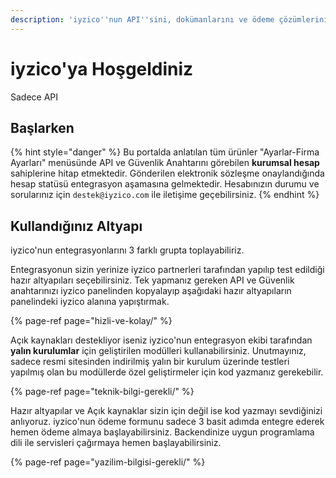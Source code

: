 ```yaml
---
description: 'iyzico''nun API''sini, dokümanlarını ve ödeme çözümlerini keşfedin.'
---
```


# iyzico'ya Hoşgeldiniz

Sadece API

## Başlarken

{% hint style="danger" %}
Bu portalda anlatılan tüm ürünler "Ayarlar-Firma Ayarları" menüsünde API ve Güvenlik Anahtarını görebilen **kurumsal hesap** sahiplerine hitap etmektedir. Gönderilen elektronik sözleşme onaylandığında hesap statüsü entegrasyon aşamasına gelmektedir. Hesabınızın durumu ve sorularınız için `destek@iyzico.com` ile iletişime geçebilirsiniz.
{% endhint %}

## Kullandığınız Altyapı

iyzico'nun entegrasyonlarını 3 farklı grupta toplayabiliriz.

Entegrasyonun sizin yerinize iyzico partnerleri tarafından yapılıp test edildiği hazır altyapıları seçebilirsiniz. Tek yapmanız gereken  API ve Güvenlik anahtarınızı iyzico panelinden kopyalayıp aşağıdaki hazır altyapıların panelindeki iyzico alanına yapıştırmak. 

{% page-ref page="hizli-ve-kolay/" %}

Açık kaynakları destekliyor iseniz iyzico'nun entegrasyon ekibi tarafından **yalın kurulumlar** için geliştirilen modülleri kullanabilirsiniz. Unutmayınız, sadece resmi sitesinden indirilmiş yalın bir kurulum üzerinde testleri yapılmış olan bu modüllerde özel geliştirmeler için kod yazmanız gerekebilir.

{% page-ref page="teknik-bilgi-gerekli/" %}

Hazır altyapılar ve Açık kaynaklar sizin için değil ise kod yazmayı sevdiğinizi anlıyoruz. iyzico'nun ödeme formunu sadece 3 basit adımda entegre ederek hemen ödeme almaya başlayabilirsiniz. Backendinize uygun programlama dili ile servisleri çağırmaya hemen başlayabilirsiniz.

{% page-ref page="yazilim-bilgisi-gerekli/" %}



